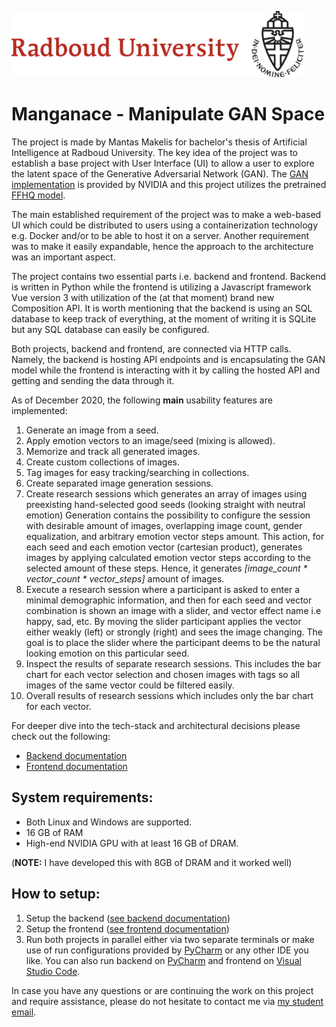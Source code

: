 ![Radboud University](frontend/public/radboud.png)

# Manganace - Manipulate GAN Space

The project is made by Mantas Makelis for bachelor's thesis of Artificial Intelligence at Radboud University.
The key idea of the project was to establish a base project with User Interface (UI) to allow a user to explore the latent space of the Generative Adversarial Network (GAN).
The [GAN implementation](https://github.com/NVlabs/stylegan2) is provided by NVIDIA and this project utilizes the pretrained [FFHQ model](https://nvlabs-fi-cdn.nvidia.com/stylegan2/networks/stylegan2-ffhq-config-f.pkl).

The main established requirement of the project was to make a web-based UI which could be distributed to users using a containerization technology e.g. Docker and/or to be able to host it on a server.
Another requirement was to make it easily expandable, hence the approach to the architecture was an important aspect. 

The project contains two essential parts i.e. backend and frontend.
Backend is written in Python while the frontend is utilizing a Javascript framework Vue version 3 with utilization of the (at that moment) brand new Composition API.
It is worth mentioning that the backend is using an SQL database to keep track of everything, at the moment of writing it is SQLite but any SQL database can easily be configured.

Both projects, backend and frontend, are connected via HTTP calls.
Namely, the backend is hosting API endpoints and is encapsulating the GAN model while the frontend is interacting with it by calling the hosted API and getting and sending the data through it.

As of December 2020, the following **main** usability features are implemented:

1. Generate an image from a seed.
2. Apply emotion vectors to an image/seed (mixing is allowed).
3. Memorize and track all generated images.
4. Create custom collections of images.
5. Tag images for easy tracking/searching in collections.
6. Create separated image generation sessions.
7. Create research sessions which generates an array of images using preexisting hand-selected good seeds (looking straight with neutral emotion)
Generation contains the possibility to configure the session with desirable amount of images, overlapping image count, gender equalization, and arbitrary emotion vector steps amount.
This action, for each seed and each emotion vector (cartesian product), generates images by applying calculated emotion vector steps according to the selected amount of these steps.
Hence, it generates _[image_count * vector_count * vector_steps]_ amount of images.
8. Execute a research session where a participant is asked to enter a minimal demographic information, and then for each seed and vector combination is shown an image with a slider, and vector effect name i.e happy, sad, etc.
By moving the slider participant applies the vector either weakly (left) or strongly (right) and sees the image changing.
The goal is to place the slider where the participant deems to be the natural looking emotion on this particular seed.
9. Inspect the results of separate research sessions.
This includes the bar chart for each vector selection and chosen images with tags so all images of the same vector could be filtered easily.
10. Overall results of research sessions which includes only the bar chart for each vector.

For deeper dive into the tech-stack and architectural decisions please check out the following:
- [Backend documentation](backend/README.md)
- [Frontend documentation](frontend/README.md)

## System requirements:

- Both Linux and Windows are supported.
- 16 GB of RAM
- High-end NVIDIA GPU with at least 16 GB of DRAM.

(**NOTE:** I have developed this with 8GB of DRAM and it worked well)

## How to setup:

1. Setup the backend ([see backend documentation](backend/README.md))
2. Setup the frontend ([see frontend documentation](frontend/README.md))
3. Run both projects in parallel either via two separate terminals or make use of run configurations provided by [PyCharm](https://www.jetbrains.com/pycharm/) or any other IDE you like.
You can also run backend on [PyCharm](https://www.jetbrains.com/pycharm/) and frontend on [Visual Studio Code](https://code.visualstudio.com/).

In case you have any questions or are continuing the work on this project and require assistance, please do not hesitate to contact me via [my student email](mailto:m.makelis@student.ru.nl).